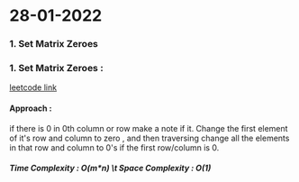 #  28-01-2022

### 1. Set Matrix Zeroes 


### 1. Set Matrix Zeroes :    
   [leetcode link](https://leetcode.com/problems/set-matrix-zeroes/)
   #### Approach :
   if there is 0 in 0th column or row make a note if it.
   Change the first element of it's row and column to zero , and then traversing change all the elements in that row and column to 0's if the first row/column is 0.   
   ##### Time Complexity : O(m*n)   \t  Space Complexity : O(1)
